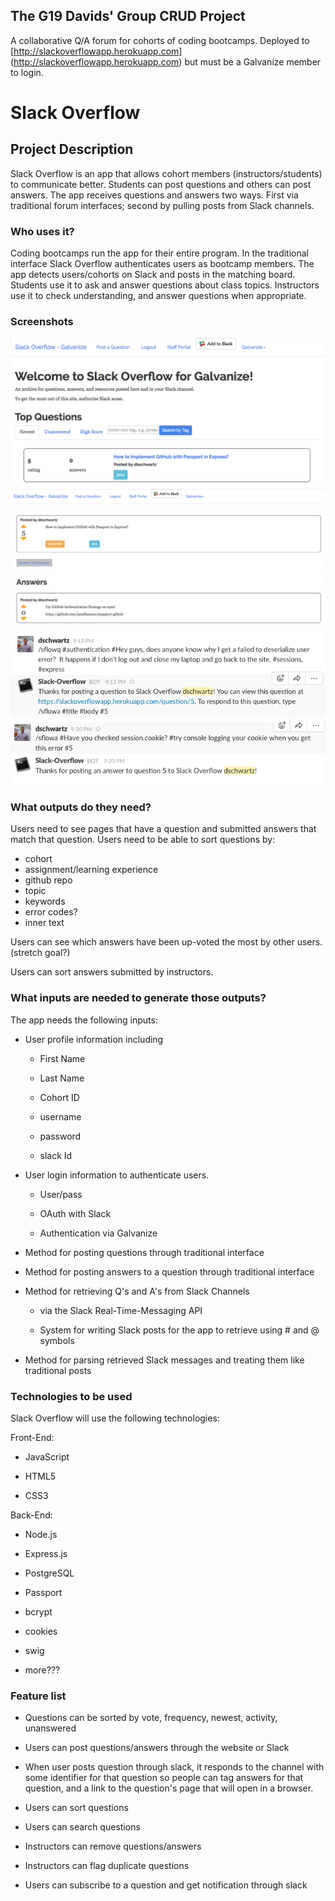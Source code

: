 ## The G19 Davids' Group CRUD Project


A collaborative Q/A forum for cohorts of coding bootcamps.
Deployed to [http://slackoverflowapp.herokuapp.com] (http://slackoverflowapp.herokuapp.com) but must be a Galvanize member to login.

# Slack Overflow

## Project Description
Slack Overflow is an app that allows cohort members (instructors/students) to communicate better. Students can post questions and others can post answers. The app receives questions and answers two ways. First via traditional forum interfaces; second by pulling posts from Slack channels.


### Who uses it?
Coding bootcamps run the app for their entire program. In the traditional interface Slack Overflow authenticates users as bootcamp members. The app detects users/cohorts on Slack and posts in the matching board.  Students use it to ask and answer questions about class topics. Instructors use it to check understanding, and answer questions when appropriate.


### Screenshots

![alt text](/screenshot1.png "Screenshot 1")
![alt text](/screenshot2.png "Screenshot 2")
![alt text](/screenshot3.png "Screenshot 3")
![alt text](/screenshot4.png "Screenshot 4")


### What outputs do they need?
Users need to see pages that have a question and submitted answers that match that question. Users need to be able to sort questions by:
* cohort
* assignment/learning experience
* github repo
* topic
* keywords
* error codes?
* inner text

Users can see which answers have been up-voted the most by other users. (stretch goal?)

Users can sort answers submitted by instructors.

### What inputs are needed to generate those outputs?
The app needs the following inputs:

* User profile information including

  * First Name

  * Last Name

  * Cohort ID

  * username

  * password

  * slack Id

* User login information to authenticate users.

  * User/pass

  * OAuth with Slack

  * Authentication via Galvanize

* Method for posting questions through traditional interface

* Method for posting answers to a question through traditional interface

* Method for retrieving Q's and A's from Slack Channels

  * via the Slack Real-Time-Messaging API

  * System for writing Slack posts for the app to retrieve using # and @ symbols

* Method for parsing retrieved Slack messages and treating them like traditional posts

### Technologies to be used
Slack Overflow will use the following technologies:

Front-End:

* JavaScript

* HTML5

* CSS3

Back-End:

* Node.js

* Express.js

* PostgreSQL

* Passport

* bcrypt

* cookies

* swig

* more???

### Feature list

* Questions can be sorted by vote, frequency, newest, activity, unanswered

* Users can post questions/answers through the website or Slack

* When user posts question through slack, it responds to the channel with some identifier for that question so people can tag answers for that question, and a link to the question's page that will open in a browser.

* Users can sort questions

* Users can search questions

* Instructors can remove questions/answers

* Instructors can flag duplicate questions

* Users can subscribe to a question and get notification through slack

